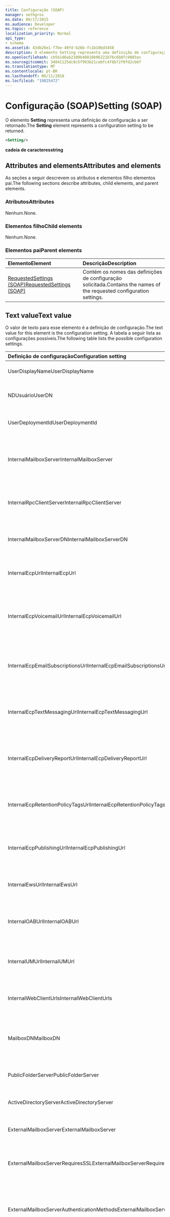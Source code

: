 ```yaml
---
title: Configuração (SOAP)
manager: sethgros
ms.date: 09/17/2015
ms.audience: Developer
ms.topic: reference
localization_priority: Normal
api_type:
- schema
ms.assetid: 43db26e1-f7be-49fd-b26b-fc1b10bd3458
description: O elemento Setting representa uma definição de configuração a ser retornado.
ms.openlocfilehash: cb5b1d6ab2109b48810b96221b76c6b8fc9803ac
ms.sourcegitcommit: 34041125dc8c5f993b21cebfc4f8b72f0fd2cb6f
ms.translationtype: MT
ms.contentlocale: pt-BR
ms.lasthandoff: 06/11/2018
ms.locfileid: "19825472"
---
```

# <a name="setting-soap"></a><span data-ttu-id="3ebba-103">Configuração (SOAP)</span><span class="sxs-lookup"><span data-stu-id="3ebba-103">Setting (SOAP)</span></span>

<span data-ttu-id="3ebba-104">O elemento **Setting** representa uma definição de configuração a ser retornado.</span><span class="sxs-lookup"><span data-stu-id="3ebba-104">The **Setting** element represents a configuration setting to be returned.</span></span> 
  
```XML
<Setting/>
```

 <span data-ttu-id="3ebba-105">**cadeia de caracteres**</span><span class="sxs-lookup"><span data-stu-id="3ebba-105">**string**</span></span>
## <a name="attributes-and-elements"></a><span data-ttu-id="3ebba-106">Attributes and elements</span><span class="sxs-lookup"><span data-stu-id="3ebba-106">Attributes and elements</span></span>

<span data-ttu-id="3ebba-107">As seções a seguir descrevem os atributos e elementos filho elementos pai.</span><span class="sxs-lookup"><span data-stu-id="3ebba-107">The following sections describe attributes, child elements, and parent elements.</span></span>
  
### <a name="attributes"></a><span data-ttu-id="3ebba-108">Atributos</span><span class="sxs-lookup"><span data-stu-id="3ebba-108">Attributes</span></span>

<span data-ttu-id="3ebba-109">Nenhum.</span><span class="sxs-lookup"><span data-stu-id="3ebba-109">None.</span></span>
  
### <a name="child-elements"></a><span data-ttu-id="3ebba-110">Elementos filho</span><span class="sxs-lookup"><span data-stu-id="3ebba-110">Child elements</span></span>

<span data-ttu-id="3ebba-111">Nenhum.</span><span class="sxs-lookup"><span data-stu-id="3ebba-111">None.</span></span>
  
### <a name="parent-elements"></a><span data-ttu-id="3ebba-112">Elementos pai</span><span class="sxs-lookup"><span data-stu-id="3ebba-112">Parent elements</span></span>

|<span data-ttu-id="3ebba-113">**Elemento**</span><span class="sxs-lookup"><span data-stu-id="3ebba-113">**Element**</span></span>|<span data-ttu-id="3ebba-114">**Descrição**</span><span class="sxs-lookup"><span data-stu-id="3ebba-114">**Description**</span></span>|
|:-----|:-----|
|[<span data-ttu-id="3ebba-115">RequestedSettings (SOAP)</span><span class="sxs-lookup"><span data-stu-id="3ebba-115">RequestedSettings (SOAP)</span></span>](requestedsettings-soap.md) <br/> |<span data-ttu-id="3ebba-116">Contém os nomes das definições de configuração solicitada.</span><span class="sxs-lookup"><span data-stu-id="3ebba-116">Contains the names of the requested configuration settings.</span></span>  <br/> |
   
## <a name="text-value"></a><span data-ttu-id="3ebba-117">Text value</span><span class="sxs-lookup"><span data-stu-id="3ebba-117">Text value</span></span>

<span data-ttu-id="3ebba-118">O valor de texto para esse elemento é a definição de configuração.</span><span class="sxs-lookup"><span data-stu-id="3ebba-118">The text value for this element is the configuration setting.</span></span> <span data-ttu-id="3ebba-119">A tabela a seguir lista as configurações possíveis.</span><span class="sxs-lookup"><span data-stu-id="3ebba-119">The following table lists the possible configuration settings.</span></span>
  
|<span data-ttu-id="3ebba-120">**Definição de configuração**</span><span class="sxs-lookup"><span data-stu-id="3ebba-120">**Configuration setting**</span></span>|<span data-ttu-id="3ebba-121">**Descrição**</span><span class="sxs-lookup"><span data-stu-id="3ebba-121">**Description**</span></span>|
|:-----|:-----|
|<span data-ttu-id="3ebba-122">UserDisplayName</span><span class="sxs-lookup"><span data-stu-id="3ebba-122">UserDisplayName</span></span>  <br/> |<span data-ttu-id="3ebba-123">O nome de exibição do usuário.</span><span class="sxs-lookup"><span data-stu-id="3ebba-123">The display name of the user.</span></span>  <br/> |
|<span data-ttu-id="3ebba-124">NDUsuário</span><span class="sxs-lookup"><span data-stu-id="3ebba-124">UserDN</span></span>  <br/> |<span data-ttu-id="3ebba-125">O nome distinto herdado do usuário.</span><span class="sxs-lookup"><span data-stu-id="3ebba-125">The legacy distinguished name of the user.</span></span>  <br/> |
|<span data-ttu-id="3ebba-126">UserDeploymentId</span><span class="sxs-lookup"><span data-stu-id="3ebba-126">UserDeploymentId</span></span>  <br/> |<span data-ttu-id="3ebba-127">O identificador de implantação do usuário.</span><span class="sxs-lookup"><span data-stu-id="3ebba-127">The deployment identifier of the user.</span></span>  <br/> |
|<span data-ttu-id="3ebba-128">InternalMailboxServer</span><span class="sxs-lookup"><span data-stu-id="3ebba-128">InternalMailboxServer</span></span>  <br/> |<span data-ttu-id="3ebba-129">O nome de domínio totalmente qualificado (FQDN) do servidor de caixa de correio.</span><span class="sxs-lookup"><span data-stu-id="3ebba-129">The fully qualified domain name (FQDN) of the mailbox server.</span></span>  <br/> |
|<span data-ttu-id="3ebba-130">InternalRpcClientServer</span><span class="sxs-lookup"><span data-stu-id="3ebba-130">InternalRpcClientServer</span></span>  <br/> |<span data-ttu-id="3ebba-131">O nome de domínio totalmente qualificado do servidor de cliente RPC.</span><span class="sxs-lookup"><span data-stu-id="3ebba-131">The fully qualified domain name of the RPC client server.</span></span>  <br/> |
|<span data-ttu-id="3ebba-132">InternalMailboxServerDN</span><span class="sxs-lookup"><span data-stu-id="3ebba-132">InternalMailboxServerDN</span></span>  <br/> |<span data-ttu-id="3ebba-133">O nome distinto herdado do servidor de caixa de correio.</span><span class="sxs-lookup"><span data-stu-id="3ebba-133">The legacy distinguished name of the mailbox server.</span></span>  <br/> |
|<span data-ttu-id="3ebba-134">InternalEcpUrl</span><span class="sxs-lookup"><span data-stu-id="3ebba-134">InternalEcpUrl</span></span>  <br/> |<span data-ttu-id="3ebba-135">A URL interna do painel de controle do Exchange.</span><span class="sxs-lookup"><span data-stu-id="3ebba-135">The internal URL of the Exchange Control Panel.</span></span>  <br/> |
|<span data-ttu-id="3ebba-136">InternalEcpVoicemailUrl</span><span class="sxs-lookup"><span data-stu-id="3ebba-136">InternalEcpVoicemailUrl</span></span>  <br/> |<span data-ttu-id="3ebba-137">A URL interna do painel de controle do Exchange para personalização de caixa postal.</span><span class="sxs-lookup"><span data-stu-id="3ebba-137">The internal URL of the Exchange Control Panel for VoiceMail Customization.</span></span>  <br/> |
|<span data-ttu-id="3ebba-138">InternalEcpEmailSubscriptionsUrl</span><span class="sxs-lookup"><span data-stu-id="3ebba-138">InternalEcpEmailSubscriptionsUrl</span></span>  <br/> |<span data-ttu-id="3ebba-139">A URL interna do painel de controle do Exchange para assinaturas de Email.</span><span class="sxs-lookup"><span data-stu-id="3ebba-139">The internal URL of the Exchange Control Panel for Email Subscriptions.</span></span>  <br/> |
|<span data-ttu-id="3ebba-140">InternalEcpTextMessagingUrl</span><span class="sxs-lookup"><span data-stu-id="3ebba-140">InternalEcpTextMessagingUrl</span></span>  <br/> |<span data-ttu-id="3ebba-141">A URL interna do painel de controle do Exchange para mensagens de texto.</span><span class="sxs-lookup"><span data-stu-id="3ebba-141">The internal URL of the Exchange Control Panel for Text Messaging.</span></span>  <br/> |
|<span data-ttu-id="3ebba-142">InternalEcpDeliveryReportUrl</span><span class="sxs-lookup"><span data-stu-id="3ebba-142">InternalEcpDeliveryReportUrl</span></span>  <br/> |<span data-ttu-id="3ebba-143">A URL interna do painel de controle do Exchange para relatórios de entrega.</span><span class="sxs-lookup"><span data-stu-id="3ebba-143">The internal URL of the Exchange Control Panel for Delivery Reports.</span></span>  <br/> |
|<span data-ttu-id="3ebba-144">InternalEcpRetentionPolicyTagsUrl</span><span class="sxs-lookup"><span data-stu-id="3ebba-144">InternalEcpRetentionPolicyTagsUrl</span></span>  <br/> |<span data-ttu-id="3ebba-145">A URL interna do painel de controle do Exchange para marcas de política de retenção.</span><span class="sxs-lookup"><span data-stu-id="3ebba-145">The internal URL of the Exchange Control Panel for RetentionPolicy Tags.</span></span>  <br/> |
|<span data-ttu-id="3ebba-146">InternalEcpPublishingUrl</span><span class="sxs-lookup"><span data-stu-id="3ebba-146">InternalEcpPublishingUrl</span></span>  <br/> |<span data-ttu-id="3ebba-147">A URL interna do painel de controle do Exchange para publicação.</span><span class="sxs-lookup"><span data-stu-id="3ebba-147">The internal URL of the Exchange Control Panel for Publishing.</span></span>  <br/> |
|<span data-ttu-id="3ebba-148">InternalEwsUrl</span><span class="sxs-lookup"><span data-stu-id="3ebba-148">InternalEwsUrl</span></span>  <br/> |<span data-ttu-id="3ebba-149">A URL do Exchange serviços Web internos.</span><span class="sxs-lookup"><span data-stu-id="3ebba-149">The internal URL of Exchange Web Services.</span></span>  <br/> |
|<span data-ttu-id="3ebba-150">InternalOABUrl</span><span class="sxs-lookup"><span data-stu-id="3ebba-150">InternalOABUrl</span></span>  <br/> |<span data-ttu-id="3ebba-151">A URL interna do catálogo de endereços offline (OAB).</span><span class="sxs-lookup"><span data-stu-id="3ebba-151">The internal URL of the offline address book (OAB).</span></span>  <br/> |
|<span data-ttu-id="3ebba-152">InternalUMUrl</span><span class="sxs-lookup"><span data-stu-id="3ebba-152">InternalUMUrl</span></span>  <br/> |<span data-ttu-id="3ebba-153">A URL interna dos serviços de Unificação de mensagens.</span><span class="sxs-lookup"><span data-stu-id="3ebba-153">The internal URL of the Unified Messaging services.</span></span>  <br/> |
|<span data-ttu-id="3ebba-154">InternalWebClientUrls</span><span class="sxs-lookup"><span data-stu-id="3ebba-154">InternalWebClientUrls</span></span>  <br/> |<span data-ttu-id="3ebba-155">As URLs internas do cliente da Web do Exchange.</span><span class="sxs-lookup"><span data-stu-id="3ebba-155">The internal URLs of the Exchange Web client.</span></span>  <br/> |
|<span data-ttu-id="3ebba-156">MailboxDN</span><span class="sxs-lookup"><span data-stu-id="3ebba-156">MailboxDN</span></span>  <br/> |<span data-ttu-id="3ebba-157">O nome distinto do banco de dados de caixa de correio da caixa de correio do usuário.</span><span class="sxs-lookup"><span data-stu-id="3ebba-157">The distinguished name of the mailbox database of the user's mailbox.</span></span>  <br/> |
|<span data-ttu-id="3ebba-158">PublicFolderServer</span><span class="sxs-lookup"><span data-stu-id="3ebba-158">PublicFolderServer</span></span>  <br/> |<span data-ttu-id="3ebba-159">O nome do servidor de pastas públicas.</span><span class="sxs-lookup"><span data-stu-id="3ebba-159">The name of the public folders server.</span></span>  <br/> |
|<span data-ttu-id="3ebba-160">ActiveDirectoryServer</span><span class="sxs-lookup"><span data-stu-id="3ebba-160">ActiveDirectoryServer</span></span>  <br/> |<span data-ttu-id="3ebba-161">O nome do servidor do Active Directory.</span><span class="sxs-lookup"><span data-stu-id="3ebba-161">The name of the Active Directory server.</span></span>  <br/> |
|<span data-ttu-id="3ebba-162">ExternalMailboxServer</span><span class="sxs-lookup"><span data-stu-id="3ebba-162">ExternalMailboxServer</span></span>  <br/> |<span data-ttu-id="3ebba-163">O nome do RPC sobre servidores HTTP.</span><span class="sxs-lookup"><span data-stu-id="3ebba-163">The name of the RPC over HTTP server.</span></span>  <br/> |
|<span data-ttu-id="3ebba-164">ExternalMailboxServerRequiresSSL</span><span class="sxs-lookup"><span data-stu-id="3ebba-164">ExternalMailboxServerRequiresSSL</span></span>  <br/> |<span data-ttu-id="3ebba-165">O indicador para o RPC sobre servidores HTTP requer o SSL.</span><span class="sxs-lookup"><span data-stu-id="3ebba-165">The indicator for whether the RPC over HTTP server requires SSL.</span></span>  <br/> |
|<span data-ttu-id="3ebba-166">ExternalMailboxServerAuthenticationMethods</span><span class="sxs-lookup"><span data-stu-id="3ebba-166">ExternalMailboxServerAuthenticationMethods</span></span>  <br/> |<span data-ttu-id="3ebba-167">Os métodos de autenticação que são compatíveis com o RPC sobre servidores HTTP.</span><span class="sxs-lookup"><span data-stu-id="3ebba-167">The authentication methods that are supported by the RPC over HTTP server.</span></span>  <br/> |
|<span data-ttu-id="3ebba-168">EcpVoicemailUrlFragment,</span><span class="sxs-lookup"><span data-stu-id="3ebba-168">EcpVoicemailUrlFragment,</span></span>  <br/> |<span data-ttu-id="3ebba-169">O fragmento de URL do painel de controle do Exchange para personalização de caixa postal.</span><span class="sxs-lookup"><span data-stu-id="3ebba-169">The URL fragment of the Exchange Control Panel for VoiceMail Customization.</span></span>  <br/> |
|<span data-ttu-id="3ebba-170">EcpEmailSubscriptionsUrlFragment</span><span class="sxs-lookup"><span data-stu-id="3ebba-170">EcpEmailSubscriptionsUrlFragment</span></span>  <br/> |<span data-ttu-id="3ebba-171">O fragmento de URL do painel de controle do Exchange para assinaturas de Email.</span><span class="sxs-lookup"><span data-stu-id="3ebba-171">The URL fragment of the Exchange Control Panel for Email Subscriptions.</span></span>  <br/> |
|<span data-ttu-id="3ebba-172">EcpTextMessagingUrlFragment</span><span class="sxs-lookup"><span data-stu-id="3ebba-172">EcpTextMessagingUrlFragment</span></span>  <br/> |<span data-ttu-id="3ebba-173">O fragmento de URL do painel de controle do Exchange para mensagens de texto.</span><span class="sxs-lookup"><span data-stu-id="3ebba-173">The URL fragment of the Exchange Control Panel for Text Messaging.</span></span>  <br/> |
|<span data-ttu-id="3ebba-174">EcpDeliveryReportUrlFragment</span><span class="sxs-lookup"><span data-stu-id="3ebba-174">EcpDeliveryReportUrlFragment</span></span>  <br/> |<span data-ttu-id="3ebba-175">O fragmento de URL do painel de controle do Exchange para relatórios de entrega.</span><span class="sxs-lookup"><span data-stu-id="3ebba-175">The URL fragment of the Exchange Control Panel for Delivery Reports.</span></span>  <br/> |
|<span data-ttu-id="3ebba-176">EcpRetentionPolicyTagsUrlFragment</span><span class="sxs-lookup"><span data-stu-id="3ebba-176">EcpRetentionPolicyTagsUrlFragment</span></span>  <br/> |<span data-ttu-id="3ebba-177">O fragmento de URL do painel de controle do Exchange para marcas de política de retenção.</span><span class="sxs-lookup"><span data-stu-id="3ebba-177">The URL fragment of the Exchange Control Panel for RetentionPolicy Tags.</span></span>  <br/> |
|<span data-ttu-id="3ebba-178">EcpPublishingUrlFragment</span><span class="sxs-lookup"><span data-stu-id="3ebba-178">EcpPublishingUrlFragment</span></span>  <br/> |<span data-ttu-id="3ebba-179">O fragmento de URL do painel de controle do Exchange para publicação.</span><span class="sxs-lookup"><span data-stu-id="3ebba-179">The URL fragment of the Exchange Control Panel for Publishing.</span></span>  <br/> |
|<span data-ttu-id="3ebba-180">ExternalEcpUrl</span><span class="sxs-lookup"><span data-stu-id="3ebba-180">ExternalEcpUrl</span></span>  <br/> |<span data-ttu-id="3ebba-181">A URL externa do painel de controle do Exchange.</span><span class="sxs-lookup"><span data-stu-id="3ebba-181">The external URL of the Exchange Control Panel.</span></span>  <br/> |
|<span data-ttu-id="3ebba-182">ExternalEcpVoicemailUrl</span><span class="sxs-lookup"><span data-stu-id="3ebba-182">ExternalEcpVoicemailUrl</span></span>  <br/> |<span data-ttu-id="3ebba-183">A URL externa do painel de controle do Exchange para personalização de caixa postal.</span><span class="sxs-lookup"><span data-stu-id="3ebba-183">The external URL of the Exchange Control Panel for VoiceMail Customization.</span></span>  <br/> |
|<span data-ttu-id="3ebba-184">ExternalEcpEmailSubscriptionsUrl</span><span class="sxs-lookup"><span data-stu-id="3ebba-184">ExternalEcpEmailSubscriptionsUrl</span></span>  <br/> |<span data-ttu-id="3ebba-185">A URL externa do painel de controle do Exchange para assinaturas de Email.</span><span class="sxs-lookup"><span data-stu-id="3ebba-185">The external URL of the Exchange Control Panel for Email Subscriptions.</span></span>  <br/> |
|<span data-ttu-id="3ebba-186">ExternalEcpTextMessagingUrl</span><span class="sxs-lookup"><span data-stu-id="3ebba-186">ExternalEcpTextMessagingUrl</span></span>  <br/> |<span data-ttu-id="3ebba-187">A URL externa do painel de controle do Exchange para mensagens de texto.</span><span class="sxs-lookup"><span data-stu-id="3ebba-187">The external URL of the Exchange Control Panel for Text Messaging.</span></span>  <br/> |
|<span data-ttu-id="3ebba-188">ExternalEcpDeliveryReportUrl</span><span class="sxs-lookup"><span data-stu-id="3ebba-188">ExternalEcpDeliveryReportUrl</span></span>  <br/> |<span data-ttu-id="3ebba-189">A URL externa do painel de controle do Exchange para relatórios de entrega.</span><span class="sxs-lookup"><span data-stu-id="3ebba-189">The external URL of the Exchange Control Panel for Delivery Reports.</span></span>  <br/> |
|<span data-ttu-id="3ebba-190">ExternalEcpRetentionPolicyTagsUrl</span><span class="sxs-lookup"><span data-stu-id="3ebba-190">ExternalEcpRetentionPolicyTagsUrl</span></span>  <br/> |<span data-ttu-id="3ebba-191">A URL externa do painel de controle do Exchange para marcas de política de retenção.</span><span class="sxs-lookup"><span data-stu-id="3ebba-191">The external URL of the Exchange Control Panel for RetentionPolicy Tags.</span></span>  <br/> |
|<span data-ttu-id="3ebba-192">ExternalEcpPublishingUrl</span><span class="sxs-lookup"><span data-stu-id="3ebba-192">ExternalEcpPublishingUrl</span></span>  <br/> |<span data-ttu-id="3ebba-193">A URL externa do painel de controle do Exchange para publicação.</span><span class="sxs-lookup"><span data-stu-id="3ebba-193">The external URL of the Exchange Control Panel for Publishing.</span></span>  <br/> |
|<span data-ttu-id="3ebba-194">ExternalEwsUrl</span><span class="sxs-lookup"><span data-stu-id="3ebba-194">ExternalEwsUrl</span></span>  <br/> |<span data-ttu-id="3ebba-195">A URL externa dos serviços da Web do Exchange.</span><span class="sxs-lookup"><span data-stu-id="3ebba-195">The external URL of the Exchange Web Services.</span></span>  <br/> |
|<span data-ttu-id="3ebba-196">ExternalOABUrl</span><span class="sxs-lookup"><span data-stu-id="3ebba-196">ExternalOABUrl</span></span>  <br/> |<span data-ttu-id="3ebba-197">A URL externa do OAB.</span><span class="sxs-lookup"><span data-stu-id="3ebba-197">The external URL of the OAB.</span></span>  <br/> |
|<span data-ttu-id="3ebba-198">ExternalUMUrl</span><span class="sxs-lookup"><span data-stu-id="3ebba-198">ExternalUMUrl</span></span>  <br/> |<span data-ttu-id="3ebba-199">A URL externa dos serviços de Unificação de mensagens.</span><span class="sxs-lookup"><span data-stu-id="3ebba-199">The external URL of the Unified Messaging services.</span></span>  <br/> |
|<span data-ttu-id="3ebba-200">ExternalWebClientUrls</span><span class="sxs-lookup"><span data-stu-id="3ebba-200">ExternalWebClientUrls</span></span>  <br/> |<span data-ttu-id="3ebba-201">As URLs externas do cliente da Web do Exchange.</span><span class="sxs-lookup"><span data-stu-id="3ebba-201">The external URLs of the Exchange Web client.</span></span>  <br/> |
|<span data-ttu-id="3ebba-202">CrossOrganizationSharingEnabled</span><span class="sxs-lookup"><span data-stu-id="3ebba-202">CrossOrganizationSharingEnabled</span></span>  <br/> |<span data-ttu-id="3ebba-203">Indica que o compartilhamento entre organizações está habilitada.</span><span class="sxs-lookup"><span data-stu-id="3ebba-203">Indicates that cross-organization sharing is enabled.</span></span>  <br/> |
|<span data-ttu-id="3ebba-204">AlternateMailboxes</span><span class="sxs-lookup"><span data-stu-id="3ebba-204">AlternateMailboxes</span></span>  <br/> |<span data-ttu-id="3ebba-205">Coleção de caixas de correio alternativas.</span><span class="sxs-lookup"><span data-stu-id="3ebba-205">Collection of alternate mailboxes.</span></span>  <br/> |
|<span data-ttu-id="3ebba-206">CasVersion</span><span class="sxs-lookup"><span data-stu-id="3ebba-206">CasVersion</span></span>  <br/> |<span data-ttu-id="3ebba-207">A versão do servidor acesso para cliente que está servindo a solicitação (por exemplo, 14.XX. YYYY. ZZZ)</span><span class="sxs-lookup"><span data-stu-id="3ebba-207">The version of the Client Access server that is serving the request (for example, 14.XX.YYYY.ZZZ)</span></span>  <br/> |
|<span data-ttu-id="3ebba-208">EwsSupportedSchemas</span><span class="sxs-lookup"><span data-stu-id="3ebba-208">EwsSupportedSchemas</span></span>  <br/> |<span data-ttu-id="3ebba-209">Uma lista separada por vírgulas de versões de esquema suportadas pelo Exchange Web Services.</span><span class="sxs-lookup"><span data-stu-id="3ebba-209">A comma-separated list of schema versions supported by Exchange Web Services.</span></span> <span data-ttu-id="3ebba-210">Os valores de versão do esquema será o mesmo que os valores da enumeração **ExchangeServerVersion** .</span><span class="sxs-lookup"><span data-stu-id="3ebba-210">The schema version values will be the same as the values of the **ExchangeServerVersion** enumeration.</span></span>  <br/> |
|<span data-ttu-id="3ebba-211">InternalPop3Connections</span><span class="sxs-lookup"><span data-stu-id="3ebba-211">InternalPop3Connections</span></span>  <br/> |<span data-ttu-id="3ebba-212">A lista de configurações de conexão interna para conexões de protocolo POP3.</span><span class="sxs-lookup"><span data-stu-id="3ebba-212">The internal connection settings list for POP3 protocol connections.</span></span>  <br/> |
|<span data-ttu-id="3ebba-213">ExternalPop3Connections</span><span class="sxs-lookup"><span data-stu-id="3ebba-213">ExternalPop3Connections</span></span>  <br/> |<span data-ttu-id="3ebba-214">A lista de configurações de conexão externo para conexões de protocolo POP3.</span><span class="sxs-lookup"><span data-stu-id="3ebba-214">The external connection settings list for POP3 protocol connections.</span></span>  <br/> |
|<span data-ttu-id="3ebba-215">InternalImap4Connections</span><span class="sxs-lookup"><span data-stu-id="3ebba-215">InternalImap4Connections</span></span>  <br/> |<span data-ttu-id="3ebba-216">A lista de configurações de conexão interna para conexões do protocolo IMAP4.</span><span class="sxs-lookup"><span data-stu-id="3ebba-216">The internal connection settings list for IMAP4 protocol connections.</span></span>  <br/> |
|<span data-ttu-id="3ebba-217">ExternalImap4Connections</span><span class="sxs-lookup"><span data-stu-id="3ebba-217">ExternalImap4Connections</span></span>  <br/> |<span data-ttu-id="3ebba-218">A lista de configurações de conexão externo para conexões do protocolo IMAP4.</span><span class="sxs-lookup"><span data-stu-id="3ebba-218">The external connection settings list for IMAP4 protocol connections.</span></span>  <br/> |
|<span data-ttu-id="3ebba-219">InternalSmtpConnections</span><span class="sxs-lookup"><span data-stu-id="3ebba-219">InternalSmtpConnections</span></span>  <br/> |<span data-ttu-id="3ebba-220">A lista de configurações de conexão interna para conexões SMTP.</span><span class="sxs-lookup"><span data-stu-id="3ebba-220">The internal connection settings list for SMTP connections.</span></span>  <br/> |
|<span data-ttu-id="3ebba-221">ExternalSmtpConnections</span><span class="sxs-lookup"><span data-stu-id="3ebba-221">ExternalSmtpConnections</span></span>  <br/> |<span data-ttu-id="3ebba-222">A lista de configurações de conexão externo para conexões SMTP.</span><span class="sxs-lookup"><span data-stu-id="3ebba-222">The external connection settings list for SMTP connections.</span></span>  <br/> |
|<span data-ttu-id="3ebba-223">InternalServerExclusiveConnect</span><span class="sxs-lookup"><span data-stu-id="3ebba-223">InternalServerExclusiveConnect</span></span>  <br/> |<span data-ttu-id="3ebba-224">O servidor interno exclusivo conectar sinalizador.</span><span class="sxs-lookup"><span data-stu-id="3ebba-224">The internal server exclusive connect flag.</span></span> <span data-ttu-id="3ebba-225">Se definido como "Desativado", em seguida, clientes deve conectar via esse protocolo.</span><span class="sxs-lookup"><span data-stu-id="3ebba-225">If set to "Off" then clients SHOULD not connect via this protocol.</span></span>  <br/> |
|<span data-ttu-id="3ebba-226">ExternalServerExclusiveConnect</span><span class="sxs-lookup"><span data-stu-id="3ebba-226">ExternalServerExclusiveConnect</span></span>  <br/> |<span data-ttu-id="3ebba-227">O servidor externo exclusive conectar sinalizador.</span><span class="sxs-lookup"><span data-stu-id="3ebba-227">The external server exclusive connect flag.</span></span> <span data-ttu-id="3ebba-228">Se definido como "Ligado", em seguida, clientes deve se conectar via esse protocolo.</span><span class="sxs-lookup"><span data-stu-id="3ebba-228">If set to "On" then clients SHOULD connect via this protocol.</span></span>  <br/> |
|<span data-ttu-id="3ebba-229">ExchangeRpcUrl</span><span class="sxs-lookup"><span data-stu-id="3ebba-229">ExchangeRpcUrl</span></span>  <br/> |<span data-ttu-id="3ebba-230">A URL que é usado para chamadas de procedimento remoto.</span><span class="sxs-lookup"><span data-stu-id="3ebba-230">The URL that used for Remote Procedure Calls.</span></span> <span data-ttu-id="3ebba-231">Essa URL para o servidor interno e não deve ser usado pelos clientes.</span><span class="sxs-lookup"><span data-stu-id="3ebba-231">This URL is internal to the server and is not to be used by clients.</span></span>  <br/> |
|<span data-ttu-id="3ebba-232">ShowGalAsDefaultView</span><span class="sxs-lookup"><span data-stu-id="3ebba-232">ShowGalAsDefaultView</span></span>  <br/> |<span data-ttu-id="3ebba-233">Especifica um valor Boolean que indica se a GAL deve ser exibida como o catálogo de endereços.</span><span class="sxs-lookup"><span data-stu-id="3ebba-233">Specifies a Boolean value that indicates whether the GAL should be shown as the address book.</span></span> <span data-ttu-id="3ebba-234">Um valor de texto "true" indica que o GAL é a serem mostradas por padrão.</span><span class="sxs-lookup"><span data-stu-id="3ebba-234">A text value of "true" indicates that the GAL is to be shown by default.</span></span> <span data-ttu-id="3ebba-235">Um valor de texto de "false" indica que a lista de contatos está a ser mostrado.</span><span class="sxs-lookup"><span data-stu-id="3ebba-235">A text value of "false" indicates that the contact list is to be shown.</span></span>  <br/> |
|<span data-ttu-id="3ebba-236">AutoDiscoverSMTPAddress</span><span class="sxs-lookup"><span data-stu-id="3ebba-236">AutoDiscoverSMTPAddress</span></span>  <br/> |<span data-ttu-id="3ebba-237">O endereço SMTP principal descoberta automática para o usuário.</span><span class="sxs-lookup"><span data-stu-id="3ebba-237">The AutoDiscover Primary SMTP Address for the user.</span></span> <span data-ttu-id="3ebba-238">Esse é o endereço de proxy em vez de eliminar o endereço de email do usuário, se houver um endereço de proxy.</span><span class="sxs-lookup"><span data-stu-id="3ebba-238">This is the proxy address in lieu of the e-mail address of the user, if a proxy address exists.</span></span>  <br/> |
|<span data-ttu-id="3ebba-239">InteropExternalEwsUrl</span><span class="sxs-lookup"><span data-stu-id="3ebba-239">InteropExternalEwsUrl</span></span>  <br/> |<span data-ttu-id="3ebba-240">A URL externa do ponto de extremidade do serviço do servidor Web.</span><span class="sxs-lookup"><span data-stu-id="3ebba-240">The external URL of the server's Web service endpoint.</span></span> <span data-ttu-id="3ebba-241">Esta é a URL para um servidor que pode atender a caixas de correio hospedadas em um servidor que não tem os serviços Web.</span><span class="sxs-lookup"><span data-stu-id="3ebba-241">This is the URL to a server that can serve mailboxes hosted on a server that does not have the Web services.</span></span>  <br/> |
|<span data-ttu-id="3ebba-242">ExternalEwsVersion</span><span class="sxs-lookup"><span data-stu-id="3ebba-242">ExternalEwsVersion</span></span>  <br/> |<span data-ttu-id="3ebba-243">A versão do servidor de serviços da Web que está fornecendo a solicitação especificada.</span><span class="sxs-lookup"><span data-stu-id="3ebba-243">The version of the Web services server that is delivering the specified request.</span></span>  <br/> |
|<span data-ttu-id="3ebba-244">InteropExternalEwsVersion</span><span class="sxs-lookup"><span data-stu-id="3ebba-244">InteropExternalEwsVersion</span></span>  <br/> |<span data-ttu-id="3ebba-245">A versão do servidor InteropExternalEwsUrl está apontando para.</span><span class="sxs-lookup"><span data-stu-id="3ebba-245">The version of the server InteropExternalEwsUrl is pointing to.</span></span>  <br/> |
|<span data-ttu-id="3ebba-246">MobileMailboxPolicyInterop</span><span class="sxs-lookup"><span data-stu-id="3ebba-246">MobileMailboxPolicyInterop</span></span>  <br/> |<span data-ttu-id="3ebba-247">As configurações de diretiva de caixa de correio móvel.</span><span class="sxs-lookup"><span data-stu-id="3ebba-247">The mobile mailbox policy settings.</span></span>  <br/> |
|<span data-ttu-id="3ebba-248">GroupingInformation</span><span class="sxs-lookup"><span data-stu-id="3ebba-248">GroupingInformation</span></span>  <br/> |<span data-ttu-id="3ebba-249">Um valor usado em conjunto com a configuração de ExternalEwsUrl para agrupar várias caixas de correio juntos para [manter a afinidade](http://msdn.microsoft.com/library/1bda4094-88c3-4f61-9219-6ee70f6e81cf%28Office.15%29.aspx) quando a assinatura de notificações.</span><span class="sxs-lookup"><span data-stu-id="3ebba-249">A value used in conjunction with the ExternalEwsUrl setting to group multiple mailboxes together to [maintain affinity](http://msdn.microsoft.com/library/1bda4094-88c3-4f61-9219-6ee70f6e81cf%28Office.15%29.aspx) when subscribing to notifications.</span></span>  <br/> |
|<span data-ttu-id="3ebba-250">UserMSOnline</span><span class="sxs-lookup"><span data-stu-id="3ebba-250">UserMSOnline</span></span>  <br/> |<span data-ttu-id="3ebba-251">Um valor Boolean que indica se caixas de correio do usuário está hospedada no Exchange Online ou Exchange Online como parte do Office 365.</span><span class="sxs-lookup"><span data-stu-id="3ebba-251">A Boolean value that indicates whether the user's mailbox is hosted in Exchange Online or Exchange Online as part of Office 365.</span></span>  <br/> |
|<span data-ttu-id="3ebba-252">MapiHttpEnabled</span><span class="sxs-lookup"><span data-stu-id="3ebba-252">MapiHttpEnabled</span></span>  <br/> |<span data-ttu-id="3ebba-253">Um valor Boolean que indica se a caixa de correio do usuário é acessível através do protocolo MAPI/HTTP.</span><span class="sxs-lookup"><span data-stu-id="3ebba-253">A Boolean value that indicates whether the user's mailbox is accessible via the MAPI/HTTP protocol.</span></span>  <br/> |
   
## <a name="element-information"></a><span data-ttu-id="3ebba-254">Informações de elemento</span><span class="sxs-lookup"><span data-stu-id="3ebba-254">Element information</span></span>

|||
|:-----|:-----|
|<span data-ttu-id="3ebba-255">Namespace</span><span class="sxs-lookup"><span data-stu-id="3ebba-255">Namespace</span></span>  <br/> |http://schemas.microsoft.com/exchange/2010/Autodiscover  <br/> |
|<span data-ttu-id="3ebba-256">Nome do esquema</span><span class="sxs-lookup"><span data-stu-id="3ebba-256">Schema Name</span></span>  <br/> |<span data-ttu-id="3ebba-257">Esquema de descoberta automática</span><span class="sxs-lookup"><span data-stu-id="3ebba-257">Autodiscover schema</span></span>  <br/> |
|<span data-ttu-id="3ebba-258">Arquivo de validação</span><span class="sxs-lookup"><span data-stu-id="3ebba-258">Validation File</span></span>  <br/> |<span data-ttu-id="3ebba-259">Messages.xsd</span><span class="sxs-lookup"><span data-stu-id="3ebba-259">Messages.xsd</span></span>  <br/> |
|<span data-ttu-id="3ebba-260">Pode ser vazio</span><span class="sxs-lookup"><span data-stu-id="3ebba-260">Can be Empty</span></span>  <br/> |<span data-ttu-id="3ebba-261">Verdadeiro</span><span class="sxs-lookup"><span data-stu-id="3ebba-261">True</span></span>  <br/> |
   
## <a name="see-also"></a><span data-ttu-id="3ebba-262">Ver também</span><span class="sxs-lookup"><span data-stu-id="3ebba-262">See also</span></span>



[<span data-ttu-id="3ebba-263">Operação de GetUserSettings (SOAP)</span><span class="sxs-lookup"><span data-stu-id="3ebba-263">GetUserSettings operation (SOAP)</span></span>](getusersettings-operation-soap.md)
  
[<span data-ttu-id="3ebba-264">Operação de GetDomainSettings (SOAP)</span><span class="sxs-lookup"><span data-stu-id="3ebba-264">GetDomainSettings operation (SOAP)</span></span>](getdomainsettings-operation-soap.md)

